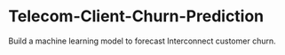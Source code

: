 # Telecom-Client-Churn-Prediction
Build a machine learning model to forecast Interconnect customer churn.
